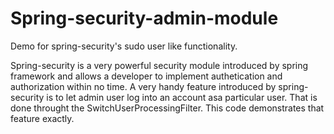 Spring-security-admin-module
============================

Demo for spring-security's sudo user like functionality.

Spring-security is a very powerful security module introduced by spring framework and allows a developer to implement authetication and authorization within no time. A very handy feature introduced by spring-security is to let admin user log into an account asa particular user. That is done throught the SwitchUserProcessingFilter. This code demonstrates that feature exactly.

